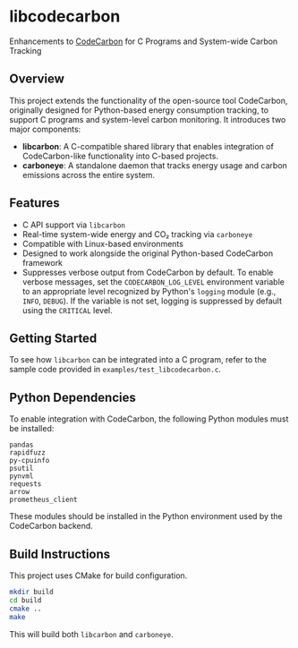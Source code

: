 # libcodecarbon

Enhancements to [CodeCarbon](https://github.com/mlco2/codecarbon) for C Programs and System-wide Carbon Tracking

## Overview

This project extends the functionality of the open-source tool CodeCarbon, originally designed for Python-based energy consumption tracking, to support C programs and system-level carbon monitoring. It introduces two major components:

- **libcarbon**: A C-compatible shared library that enables integration of CodeCarbon-like functionality into C-based projects.
- **carboneye**: A standalone daemon that tracks energy usage and carbon emissions across the entire system.

## Features

- C API support via `libcarbon`
- Real-time system-wide energy and CO₂ tracking via `carboneye`
- Compatible with Linux-based environments
- Designed to work alongside the original Python-based CodeCarbon framework
- Suppresses verbose output from CodeCarbon by default. To enable verbose messages, set the `CODECARBON_LOG_LEVEL` environment variable to an appropriate level recognized by Python's `logging` module (e.g., `INFO`, `DEBUG`). If the variable is not set, logging is suppressed by default using the `CRITICAL` level.

## Getting Started

To see how `libcarbon` can be integrated into a C program, refer to the sample code provided in `examples/test_libcodecarbon.c`.

## Python Dependencies

To enable integration with CodeCarbon, the following Python modules must be installed:

```
pandas
rapidfuzz
py-cpuinfo
psutil
pynvml
requests
arrow
prometheus_client
```

These modules should be installed in the Python environment used by the CodeCarbon backend.

## Build Instructions

This project uses CMake for build configuration.

```bash
mkdir build
cd build
cmake ..
make
```

This will build both `libcarbon` and `carboneye`.
